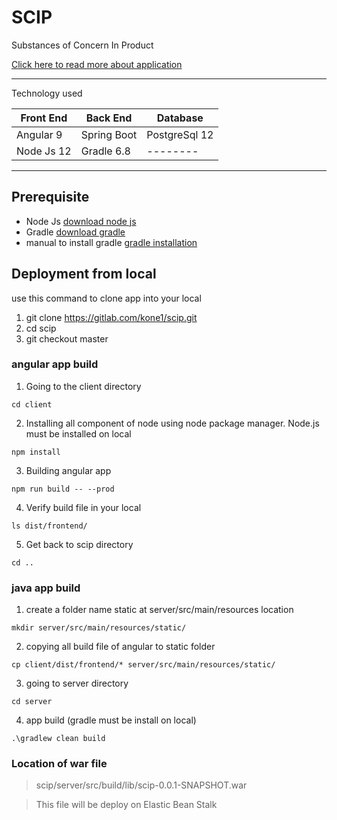 # SCIP
Substances of Concern In Product

[Click here to read more about application](https://confluence.kone.cbyte.fi/display/PDMdevelopment/Installation "SCIP")

---
Technology used

| Front End | Back End | Database |
| --------- |  ---------| ------- |
| Angular 9 | Spring Boot| PostgreSql 12|
| Node Js 12| Gradle 6.8 | -------- |

---

## Prerequisite
- Node Js [download node js](https://nodejs.org/en/download/ "Node Js")
- Gradle [download gradle](https://downloads.gradle-dn.com/distributions/gradle-6.8.3-all.zip, "Download Gradle")
- manual to install gradle [gradle installation](https://gradle.org/install/, "Gradle Install")


## Deployment from local
use this command to clone app into your local
1. git clone https://gitlab.com/kone1/scip.git
2. cd scip
3. git checkout master 
### angular app build
1. Going to the client directory
```
cd client
```
2. Installing all component of node using node package manager. Node.js must be installed on local
```
npm install
```
3. Building angular app
```
npm run build -- --prod 
```
4. Verify build file in your local
```
ls dist/frontend/
```
5. Get back to scip directory
```
cd ..  
```

### java app build
1. create a folder name static at server/src/main/resources location
```
mkdir server/src/main/resources/static/
```
2. copying all build file of angular to static folder
```
cp client/dist/frontend/* server/src/main/resources/static/
```
3. going to server directory
```
cd server     
```
4. app build (gradle must be install on local)
```
.\gradlew clean build
```

### Location of war file
> scip/server/src/build/lib/scip-0.0.1-SNAPSHOT.war

> This file will be deploy on Elastic Bean Stalk
